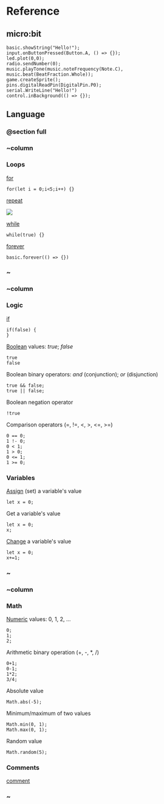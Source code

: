 # Reference

## micro:bit

```namespaces
basic.showString("Hello!");
input.onButtonPressed(Button.A, () => {});
led.plot(0,0);
radio.sendNumber(0);
music.playTone(music.noteFrequency(Note.C), music.beat(BeatFraction.Whole));
game.createSprite();
pins.digitalReadPin(DigitalPin.P0);
serial.WriteLine("Hello!")
control.inBackground(() => {});
```

## Language

### @section full

### ~column 

### Loops

[for](/microbit/reference/loops/for)

```block
for(let i = 0;i<5;i++) {}
```

[repeat](/microbit/reference/loops/repeat)

![](/static/mb/blocks/contents-0.png)

[while](/microbit/reference/loops/while)

```block
while(true) {}
```

[forever](/microbit/reference/basic/forever)

```block
basic.forever(() => {})
```

### ~

### ~column 

### Logic

[if](/microbit/reference/logic/if)

```block
if(false) {
}
```

[Boolean](/microbit/reference/types/boolean) values: *true*; *false*

```block
true
false
```

Boolean binary operators: *and* (conjunction); *or* (disjunction)

```block
true && false;
true || false;
```

Boolean negation operator

```block
!true
```

Comparison operators (=, !=, <, >, <=, >=)

```block
0 == 0;
1 !- 0;
0 < 1;
1 > 0;
0 <= 1;
1 >= 0;
```

### Variables

[Assign](/microbit/reference/variables/assign) (set) a variable's value

```block
let x = 0;
```

Get a variable's value

```block
let x = 0;
x;
```

[Change](/microbit/reference/variables/change-var) a variable's value

```block
let x = 0;
x+=1;
```
### ~

### ~column 


### Math

[Numeric](/microbit/reference/types/number) values: 0, 1, 2, ...

```block
0;
1;
2;
```

Arithmetic binary operation (+, -, *, /)

```block
0+1;
0-1;
1*2;
3/4;
```

Absolute value

```block
Math.abs(-5);
```

Minimum/maximum of two values

```block
Math.min(0, 1);
Math.max(0, 1);
```

Random value

```block
Math.random(5);
```
### Comments

[comment](/microbit/reference/comment)

### ~
